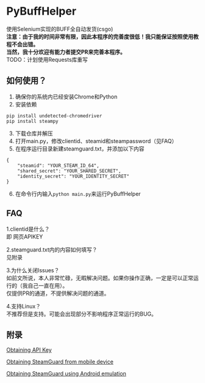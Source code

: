# PyBuffHelper
使用Selenium实现的BUFF全自动发货(csgo)  
**注意：由于我的时间非常有限，因此本程序的完善度很低！我只能保证按照使用教程不会出错。**  
**当然，我十分欢迎有能力者提交PR来完善本程序。**  
TODO：计划使用Requests库重写  
## 如何使用？
1. 确保你的系统内已经安装Chrome和Python  
2. 安装依赖
```
pip install undetected-chromedriver
pip install steampy
```
3. 下载仓库并解压 
4. 打开main.py，修改clientid、steamid和steampassword（见FAQ）
5. 在程序运行目录新建steamguard.txt，并添加以下内容
```
{
    "steamid": "YOUR_STEAM_ID_64",
    "shared_secret": "YOUR_SHARED_SECRET",
    "identity_secret": "YOUR_IDENTITY_SECRET"
}
```
6. 在命令行内输入```python main.py```来运行PyBuffHelper  
## FAQ
1.clientid是什么？  
即 网页APIKEY  

2.steamguard.txt内的内容如何填写？  
见附录

3.为什么关闭Issues？  
如前文所说，本人非常忙碌，无暇解决问题。如果你操作正确，一定是可以正常运行的（我自己一直在用）。  
仅提供PR的通道，不提供解决问题的通道。  

4.支持Linux？  
不推荐但是支持。可能会出现部分不影响程序正常运行的BUG。

## 附录
[Obtaining API Key](http://steamcommunity.com/dev/apikey)

[Obtaining SteamGuard from mobile device]( https://github.com/SteamTimeIdler/stidler/wiki/Getting-your-%27shared_secret%27-code-for-use-with-Auto-Restarter-on-Mobile-Authentication )

[Obtaining SteamGuard using Android emulation]( https://github.com/codepath/android_guides/wiki/Genymotion-2.0-Emulators-with-Google-Play-support)